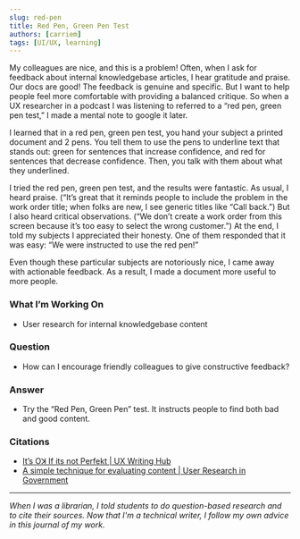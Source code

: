 ```yaml
---
slug: red-pen
title: Red Pen, Green Pen Test
authors: [carriem]
tags: [UI/UX, learning]
---
```

My colleagues are nice, and this is a problem! Often, when I ask for feedback about internal knowledgebase articles, I hear gratitude and praise. Our docs are good! The feedback is genuine and specific. But I want to help people feel more comfortable with providing a balanced critique. So when a UX researcher in a podcast I was listening to referred to a “red pen, green pen test,” I made a mental note to google it later.

I learned that in a red pen, green pen test, you hand your subject a printed document and 2 pens. You tell them to use the pens to underline text that stands out: green for sentences that increase confidence, and red for sentences that decrease confidence. Then, you talk with them about what they underlined.

I tried the red pen, green pen test, and the results were fantastic. As usual, I heard praise. (“It’s great that it reminds people to include the problem in the work order title; when folks are new, I see generic titles like “Call back.”) But I also heard critical observations. (“We don’t create a work order from this screen because it’s too easy to select the wrong customer.”) At the end, I told my subjects I appreciated their honesty. One of them responded that it was easy:  “We were instructed to use the red pen!”

Even though these particular subjects are notoriously nice, I came away with actionable feedback. As a result, I made a document more useful to more people.

### What I’m Working On

* User research for internal knowledgebase content

### Question

* How can I encourage friendly colleagues to give constructive feedback?

### Answer

* Try the “Red Pen, Green Pen” test. It instructs people to find both bad and good content.

### Citations

* [It’s Oꓘ If its not Perfekt | UX Writing Hub](https://uxwritinghub.com/its-ok-if-its-not-perfect/)
* [A simple technique for evaluating content | User Research in Government](https://userresearch.blog.gov.uk/2014/09/02/a-simple-technique-for-evaluating-content/)

___

*When I was a librarian, I told students to do question-based research and to cite their sources. Now that I'm a technical writer, I follow my own advice in this journal of my work.*
